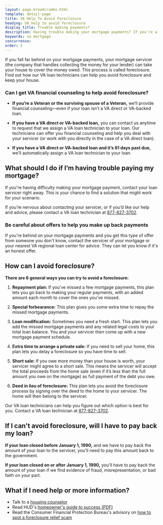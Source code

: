 ```yaml
---
layout: page-breadcrumbs.html
template: detail-page
title: VA Help To Avoid Foreclosure
heading: VA help to avoid foreclosure
display_title: Trouble making payments? 
description: Having trouble making your mortgage payments? If you're a Veteran or surviving spouse, find out how our VA loan technicians can work with you, and your lender, to help you avoid foreclosure and keep your home.
keywords: va mortgage
concurrence:
order: 5
---
```


<div class="va-introtext">

If you fall far behind on your mortgage payments, your mortgage servicer (the company that handles collecting the money for your lender) can take your house to cover the money owed. This process is called foreclosure. Find out how our VA loan technicians can help you avoid foreclosure and keep your house.

</div>

<div class="feature" markdown=“1”>

### Can I get VA financial counseling to help avoid foreclosure?

- **If you’re a Veteran or the surviving spouse of a Veteran,** we’ll provide financial counseling—even if your loan isn’t a VA direct or VA-backed loan.

- **If you have a VA direct or VA-backed loan,** you can contact us anytime to request that we assign a VA loan technician to your loan. Our technicians can offer you financial counseling and help you deal with your servicer (or work with you directly in the case of a VA direct loan).

- **If you have a VA direct or VA-backed loan and it’s 61 days past due,** we’ll automatically assign a VA loan technician to your loan.

</div>

## What should I do if I’m having trouble paying my mortgage?

If you're having difficulty making your mortgage payment, contact your loan servicer right away. This is your chance to find a solution that might work for your scenario.

If you’re nervous about contacting your servicer, or if you’d like our help and advice, please contact a VA loan technician at <a href="tel:+18778273702">877-827-3702</a>.

### Be careful about offers to help you make up back payments 

If you're behind on your mortgage payments and you get this type of offer from someone you don't know, contact the servicer of your mortgage or your nearest VA regional loan center for advice. They can let you know if it's an honest offer.

## How can I avoid foreclosure?

**There are 6 general ways you can try to avoid a foreclosure:**

1. **Repayment plan:** If you’ve missed a few mortgage payments, this plan lets you go back to making your regular payments, with an added amount each month to cover the ones you’ve missed.

2. **Special forbearance:** This plan gives you some extra time to repay the missed mortgage payments.

3. **Loan modification:** Sometimes you need a fresh start. This plan lets you add the missed mortgage payments and any related legal costs to your total loan balance. You and your servicer then come up with a new mortgage payment schedule.

4. **Extra time to arrange a private sale:** If you need to sell your home, this plan lets you delay a foreclosure so you have time to sell.

5. **Short sale:** If you owe more money than your house is worth, your servicer might agree to a short sale. This means the servicer will accept the total proceeds from the home sale (even if it’s less than the full amount you owe on the mortgage) as full payment of the debt you owe.

6. **Deed in lieu of foreclosure:** This plan lets you avoid the foreclosure process by signing over the deed to the home to your servicer. The home will then belong to the servicer.

Our VA loan technicians can help you figure out which option is best for you. Contact a VA loan technician at <a href="tel:+18778273702">877-827-3702</a>.

## If I can't avoid foreclosure, will I have to pay back my loan?

**If your loan closed before January 1, 1990,** and we have to pay back the amount of your loan to the servicer, you'll need to pay this amount back to the government.

**If your loan closed on or after January 1, 1990,** you'll have to pay back the amount of your loan if we find evidence of fraud, misrepresentation, or bad faith on your part.

## What if I need help or more information?

- Talk to a [housing counselor](https://www.hud.gov/i_want_to/talk_to_a_housing_counselor)
- Read HUD's [homeowner's guide to success (PDF)](https://www.hud.gov/sites/dfiles/Housing/documents/RevUpdHmownSuc121518fnl.pdf)
- Read the Consumer Financial Protection Bureau's advisory on [how to spot a foreclosure relief scam](https://www.consumerfinance.gov/about-us/blog/consumer-advisory-dont-fall-for-a-foreclosure-relief-scam-or-bogus-legal-help/)
